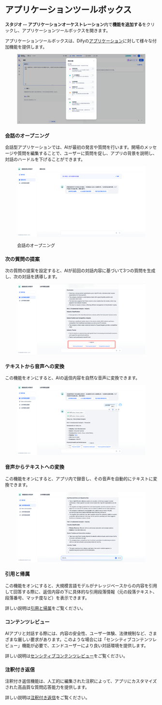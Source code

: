 # アプリケーションツールボックス

**スタジオ -- アプリケーションオーケストレーション**内で**機能を追加する**をクリックし、アプリケーションツールボックスを開きます。

アプリケーションツールボックスは、Difyの[アプリケーション](../#application\_type)に対して様々な付加機能を提供します。

<figure><img src="../../../.gitbook/assets/image (237).png" alt=""><figcaption></figcaption></figure>

### 会話のオープニング

会話型アプリケーションでは、AIが最初の発言や質問を行います。開場のメッセージや質問を編集することで、ユーザーに質問を促し、アプリの背景を説明し、対話のハードルを下げることができます。

<figure><img src="../../../.gitbook/assets/image (240).png" alt=""><figcaption><p>会話のオープニング</p></figcaption></figure>

### 次の質問の提案

次の質問の提案を設定すると、AIが前回の対話内容に基づいて3つの質問を生成し、次の対話を誘導します。

<figure><img src="../../../.gitbook/assets/image (241).png" alt=""><figcaption></figcaption></figure>

### テキストから音声への変換

この機能をオンにすると、AIの返信内容を自然な音声に変換できます。

<figure><img src="../../../.gitbook/assets/image (242).png" alt=""><figcaption></figcaption></figure>

### 音声からテキストへの変換

この機能をオンにすると、アプリ内で録音し、その音声を自動的にテキストに変換できます。

<figure><img src="../../../.gitbook/assets/image (243).png" alt=""><figcaption></figcaption></figure>

### 引用と帰属

この機能をオンにすると、大規模言語モデルがナレッジベースからの内容を引用して回答する際に、返信内容の下に具体的な引用段落情報（元の段落テキスト、段落番号、マッチ度など）を表示できます。

詳しい説明は[引用と帰属](../../knowledge-base/retrieval\_test\_and\_citation.md#id-2-yin-yong-yu-gui-shu)をご覧ください。

### コンテンツレビュー

AIアプリと対話する際には、内容の安全性、ユーザー体験、法律規制など、さまざまな厳しい要求があります。このような場合には「センシティブコンテンツレビュー」機能が必要で、エンドユーザーにより良い対話環境を提供します。

詳しい説明は[センシティブコンテンツレビュー](moderation-tool.md)をご覧ください。

### 注釈付き返信

注釈付き返信機能は、人工的に編集された注釈によって、アプリにカスタマイズされた高品質な質問応答能力を提供します。

詳しい説明は[注釈付き返信](../../biao-zhu/annotation-reply.md)をご覧ください。